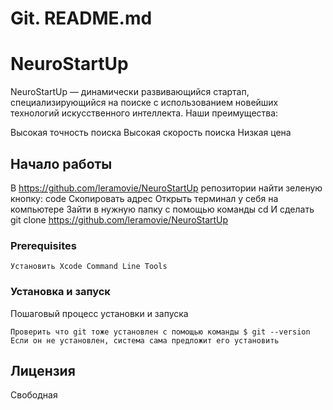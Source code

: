 # Git. README.md 

# NeuroStartUp

NeuroStartUp — динамически развивающийся стартап, специализирующийся на поиске с использованием новейших технологий искусственного интеллекта. Наши преимущества:

Высокая точность поиска
Высокая скорость поиска
Низкая цена

## Начало работы

В https://github.com/leramovie/NeuroStartUp репозитории найти зеленую кнопку:
code
Скопировать адрес
Открыть терминал у себя на компьютере
Зайти в нужную папку с помощью команды cd
И сделать git clone https://github.com/leramovie/NeuroStartUp

### Prerequisites

```
Установить Xcode Command Line Tools
```

### Установка и запуск

Пошаговый процесс установки и запуска

```
Проверить что git тоже установлен с помощью команды $ git --version
Если он не установлен, система сама предложит его установить
```

## Лицензия

Свободная



